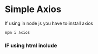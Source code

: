 # Simple Axios

If using in node js you have to install axios
```JavaScript
npm i axios
```

### IF using html include
<script src="https://cdn.jsdelivr.net/npm/axios/dist/axios.min.js"></script>



